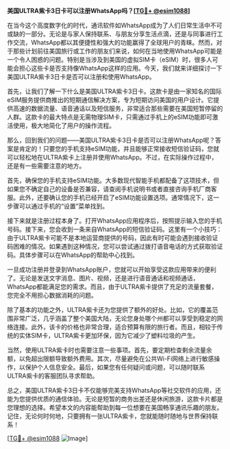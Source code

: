 **美国ULTRA紫卡3日卡可以注册WhatsApp吗？[[TG💪+ @esim1088](https://t.me/s/esim1088)]**

在当今这个高度数字化的时代，通讯软件如WhatsApp成为了人们日常生活中不可或缺的一部分。无论是与家人保持联系、与朋友分享生活点滴，还是与同事进行工作交流，WhatsApp都以其便捷性和强大的功能赢得了全球用户的青睐。然而，对于那些计划前往美国旅行或工作的朋友们来说，如何在当地使用WhatsApp可能是一个令人困惑的问题。特别是当涉及到美国的虚拟SIM卡（eSIM）时，很多人可能会担心这些卡是否支持像WhatsApp这样的应用。今天，我们就来详细探讨一下美国ULTRA紫卡3日卡是否可以注册和使用WhatsApp。

首先，让我们了解一下什么是美国ULTRA紫卡3日卡。这款卡是由一家知名的国际eSIM服务提供商推出的短期通信解决方案，专为短期访问美国的用户设计。它提供高速的数据流量、语音通话以及短信服务，非常适合那些需要在美国短暂停留的人群。这款卡的最大特点是无需物理SIM卡，只需通过手机上的eSIM功能即可激活使用，极大地简化了用户的操作流程。

那么，回到我们的问题——美国ULTRA紫卡3日卡是否可以注册WhatsApp呢？答案是肯定的！只要您的手机支持eSIM功能，并且能够正常接收短信验证码，您就可以轻松地在ULTRA紫卡上注册并使用WhatsApp。不过，在实际操作过程中，还是有一些需要注意的地方。

首先，确保您的手机支持eSIM功能。大多数现代智能手机都配备了这项技术，但如果您不确定自己的设备是否兼容，请查阅手机说明书或者直接咨询手机厂商客服。此外，还要确认您的手机已经开启了eSIM功能设置选项。通常情况下，这一步骤可以通过手机的“设置”菜单找到。

接下来就是注册过程本身了。打开WhatsApp应用程序后，按照提示输入您的手机号码。接下来，您会收到一条来自WhatsApp的短信验证码。这里有一个小技巧：由于ULTRA紫卡可能不是本地运营商提供的号码，因此有时可能会遇到接收验证码困难的情况。如果遇到这种情况，您可以尝试通过拨打语音电话的方式获取验证码。具体步骤可以在WhatsApp的帮助中心找到。

一旦成功注册并登录到WhatsApp账户，您就可以开始享受这款应用带来的便利了。无论是发送文字消息、图片、视频，还是进行语音通话和视频通话，WhatsApp都能满足您的需求。而且，由于ULTRA紫卡提供了充足的流量套餐，您完全不用担心数据消耗的问题。

除了基本的功能之外，ULTRA紫卡还为您提供了额外的好处。比如，它的覆盖范围非常广泛，几乎涵盖了整个美国大陆，无论您身处哪个州都可以享受到稳定的网络连接。此外，该卡的价格也非常合理，适合预算有限的旅行者。而且，相较于传统的实体SIM卡，ULTRA紫卡更加环保，因为它减少了塑料垃圾的产生。

当然，使用ULTRA紫卡时也需要注意一些事项。首先，要定期检查剩余流量余额，以免超出限额导致额外费用。其次，尽量避免在公共Wi-Fi网络上进行敏感操作，以保护个人信息安全。最后，如果您有任何疑问或问题，可以随时联系ULTRA紫卡的客服团队寻求帮助。

总之，美国ULTRA紫卡3日卡不仅能够完美支持WhatsApp等社交软件的应用，还能为您提供优质的通信体验。无论是短暂的商务出差还是休闲旅游，这款卡片都是您理想的选择。希望本文的内容能帮助到每一位想要在美国畅享通讯乐趣的朋友。记住，无论何时何地，只要拥有一张ULTRA紫卡，您就能随时随地与世界保持联系！

[[TG💪+ @esim1088](https://t.me/s/esim1088) ![Image](https://i.postimg.cc/4NQfJmqS/Snipaste-2025-05-13-00-14-12.png)]